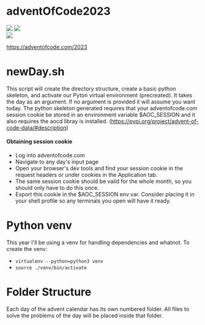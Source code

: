 # adventOfCode2023
![](https://img.shields.io/badge/day%20📅-8-blue)
![](https://img.shields.io/badge/stars%20⭐-12-yellow)	
![](https://img.shields.io/badge/days%20completed-6-red)

https://adventofcode.com/2023

# newDay.sh
This script will create the directory structure, create a basic python skeleton, and activate our Pyton virtual environment (precreated).
It takes the day as an argument. If no argument is provided it will assume you want today.
The python skeleton generated requires that your adventofcode.com session cookie be stored in an environment variable $AOC_SESSION and it also requires the aocd libray is installed. (https://pypi.org/project/advent-of-code-data/#description)

#### Obtaining session cookie
- Log into adventofcode.com
- Navigate to any day's input page
- Open your browser's dev tools and find your session cookie in the request headers or under cookies in the Application tab.
- The same session cookie should be valid for the whole month, so you should only have to do this once. 
- Export this cookie in the $AOC_SESSION env var. Consider placing it in your shell profile so any terminals you open will have it ready.

# Python venv
This year I'll be using a venv for handling dependencies and whatnot. To create the venv:
- `virtualenv --python=python3 venv`
- `source ./venv/bin/activate`

# Folder Structure
Each day of the advent calendar has its own numbered folder. All files to solve the problems of the day will be placed inside that folder. 
